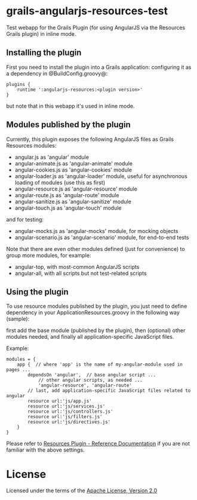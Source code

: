 grails-angularjs-resources-test
===============================

Test webapp for the Grails Plugin (for using AngularJS via the Resources Grails plugin) in inline mode.


## Installing the plugin ##

First you need to install the plugin into a Grails application:
configuring it as a dependency in @BuildConfig.groovy@:

	plugins {
	    runtime ':angularjs-resources:<plugin version>'
	}

but note that in this webapp it's used in inline mode.


## Modules published by the plugin ##

Currently, this plugin exposes the following AngularJS files as Grails Resources modules:

* angular.js as 'angular' module
* angular-animate.js  as 'angular-animate'  module
* angular-cookies.js  as 'angular-cookies'  module
* angular-loader.js   as 'angular-loader'   module, useful for asynchronous loading of modules (use this as first)
* angular-resource.js as 'angular-resource' module
* angular-route.js    as 'angular-route'    module
* angular-sanitize.js as 'angular-sanitize' module
* angular-touch.js    as 'angular-touch'    module

and for testing:

* angular-mocks.js    as 'angular-mocks'    module, for mocking objects
* angular-scenario.js as 'angular-scenario' module, for end-to-end tests

Note that there are even other modules defined (just for convenience) to group more modules, for example:

* angular-top, with most-common AngularJS scripts
* angular-all, with all scripts but not test-related scripts


## Using the plugin ##

To use resource modules published by the plugin, you just need to define dependency 
in your ApplicationResources.groovy in the following way (sample):

first add the base module (published by the plugin), then (optional) other modules needed,
and finally all application-specific JavaScript files.

Example:

	modules = {
	    app {  // where 'app' is the name of my-angular-module used in pages ...
			dependsOn 'angular',  // base angular script ...
				// other angular scripts, as needed ...
				'angular-resource', 'angular-route'
	        // last, add application-specific JavaScript files related to angular
			resource url:'js/app.js'
	        resource url:'js/services.js'
	        resource url:'js/controllers.js'
	        resource url:'js/filters.js'
	        resource url:'js/directives.js'
	    }
	}


Please refer to [Resources Plugin - Reference Documentation](http://grails-plugins.github.io/grails-resources/) if you are not familiar with the above settings.



License
=======

Licensed under the terms of the [Apache License, Version 2.0](http://www.apache.org/licenses/LICENSE-2.0)
